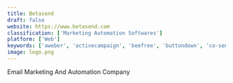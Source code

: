 ```yaml
---
title: Betasend
draft: false 
website: https://www.betasend.com
classification: ['Marketing Automation Softwares']
platform: ['Web']
keywords: ['aweber', 'activecampaign', 'beefree', 'buttondown', 'co-sender', 'campayn', 'clickdimensions', 'convertkit', 'dailymails.org', 'freshdesk', 'getresponse', 'mailchimp', 'mailblast', 'mailgun', 'mizmoz', 'mosaico.io', 'sendcheetah', 'sendpulse', 'sendy', 'zoho_crm']
image: logo.png
---
```

Email Marketing And Automation Company